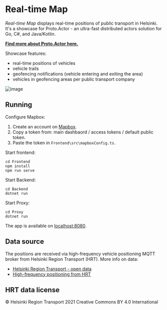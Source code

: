 # Real-time Map

_Real-time Map_ displays real-time positions of public transport in Helsinki. It's a showcase for Proto.Actor - an ultra-fast distributed actors solution for Go, C#, and Java/Kotlin.

**[Find more about Proto.Actor here.](https://proto.actor/)**

Showcase features:
* real-time positions of vehicles
* vehicle trails
* geofencing notifications (vehicle entering and exiting the area)
* vehicles in geofencing areas per public transport company


![image](https://user-images.githubusercontent.com/1219044/132653003-58733735-f49a-4615-adb5-36552b1415c1.png)


## Running

Configure Mapbox:
1. Create an account on [Mapbox](https://www.mapbox.com/).
1. Copy a token from: main dashbaord / access tokens / default public token.
1. Paste the token in `Frontend\src\mapboxConfig.ts`.

Start frontend:
```
cd Frontend
npm install
npm run serve
```

Start Backend:
```
cd Backend
dotnet run
```

Start Proxy:
```
cd Proxy
dotnet run
```

The app is available on [localhost:8080](http://localhost:8080/).

## Data source

The positions are received via high-frequency vehicle positioning MQTT broker from Helsinki Region Transport (HRT). More info on data:
* [Helsinki Region Transport - open data](https://www.hsl.fi/en/hsl/open-data)
* [High-frequency positioning from HRT](https://digitransit.fi/en/developers/apis/4-realtime-api/vehicle-positions/)


## HRT data license

© Helsinki Region Transport 2021
Creative Commons BY 4.0 International
